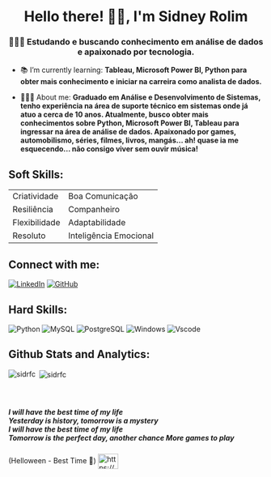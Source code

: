 <h1 align="center">Hello there! 🖖🏻, I'm Sidney Rolim</h1>
<h3 align="center">👨🏽‍💻 Estudando e buscando conhecimento em análise de dados e apaixonado por tecnologia.</h3>

- 📚 I’m currently learning: **Tableau, Microsoft Power BI, Python para obter mais conhecimento e iniciar na carreira como analista de dados.** 

- 🙋🏽‍♂️ About me: **Graduado em Análise e Desenvolvimento de Sistemas, tenho experiência na área de suporte técnico em sistemas onde já atuo a cerca de 10 anos. Atualmente, busco obter mais conhecimentos sobre Python, Microsoft Power BI, Tableau para ingressar na área de análise de dados. Apaixonado por games, automobilismo, séries, filmes, livros, mangás... ah! quase ia me esquecendo... não consigo viver sem ouvir música!**

<h2 align="left">Soft Skills:</h2>

|              |                 |
|--------------|-----------------|
| Criatividade | Boa Comunicação |
| Resiliência  | Companheiro     |
| Flexibilidade | Adaptabilidade |
| Resoluto     | Inteligência Emocional |     
    

## Connect with me:
[![LinkedIn](https://img.shields.io/badge/LinkedIn-0077B5?style=for-the-badge&logo=linkedin&logoColor=white)](https://www.linkedin.com/in/sidney-rolim-356601143/)
[![GitHub](https://img.shields.io/badge/GitHub-100000?style=for-the-badge&logo=github&logoColor=white)](https://github.com/sidrfc)

## Hard Skills:
![Python](https://img.shields.io/badge/python-3670A0?style=for-the-badge&logo=python&logoColor=ffdd54)
![MySQL](https://img.shields.io/badge/MySQL-00000F?style=for-the-badge&logo=mysql&logoColor=white)
![PostgreSQL](https://img.shields.io/badge/PostgreSQL-000?style=for-the-badge&logo=postgresql)
![Windows](https://img.shields.io/badge/Windows-000?style=for-the-badge&logo=windows&logoColor=2CA5E0)
	![Vscode](https://img.shields.io/badge/Vscode-007ACC?style=for-the-badge&logo=visual-studio-code&logoColor=white)


 <h2 align="left">Github Stats and Analytics:</h2>

<p><img align="left" src="https://github-readme-stats.vercel.app/api/top-langs?username=sidrfc&show_icons=true&locale=en&layout=compact&bg_color=000&border_color=30A3DC&title_color=E94D5F&text_color=FFF" "" alt="sidrfc" /></p>

<p>&nbsp;<img align="center" src="https://github-readme-stats.vercel.app/api?username=sidrfc&show_icons=true&locale=en&bg_color=000&border_color=30A3DC&title_color=E94D5F&text_color=FFF" alt="sidrfc" /></p>


#
**<h5 align="justify"><br>I will have the best time of my life</br>
Yesterday is history, tomorrow is a mystery</br>
I will have the best time of my life</br>
Tomorrow is the perfect day, another chance
More games to play</br></h5>** <p>(Helloween - Best Time 🎵) <a href="https://open.spotify.com/intl-pt/track/7yzZRuAzfIJw7Ebqt7DsKy?si=9f7dee5ff2ac4700" target="blank"><img align="center" src="https://raw.githubusercontent.com/rahuldkjain/github-profile-readme-generator/master/src/images/icons/Social/spotify.svg" alt="https://open.spotify.com/intl-pt/track/7yzZRuAzfIJw7Ebqt7DsKy?si=9f7dee5ff2ac4700" height="30" width="40" /></a>
</p>

